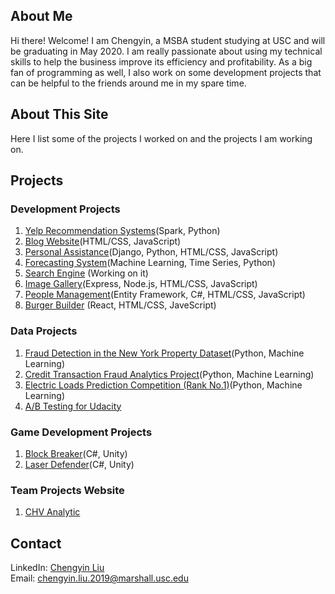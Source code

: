 <!-- Global site tag (gtag.js) - Google Analytics -->
<head>
<meta property='og:image' content='https://images.unsplash.com/photo-1504639725590-34d0984388bd?ixlib=rb-1.2.1&ixid=eyJhcHBfaWQiOjEyMDd9&auto=format&fit=crop&w=1867&q=80'/>
<script async src="https://www.googletagmanager.com/gtag/js?id=UA-158634722-1"></script>
<!-- <meta property='og:image' content='//media.example.com/ 1234567.jpg"/> -->
<script>
  window.dataLayer = window.dataLayer || [];
  function gtag(){dataLayer.push(arguments);}
  gtag('js', new Date());
  gtag('config', 'UA-158634722-1');
</script>
</head>

## About Me

Hi there! Welcome! I am Chengyin, a MSBA student studying at USC and will be graduating in May 2020. I am really passionate about using my technical skills to help the business improve its efficiency and profitability. As a big fan of programming as well, I also work on some development projects that can be helpful to the friends around me in my spare time. 

## About This Site

Here I list some of the projects I worked on and the projects I am working on.

## Projects

### Development Projects
1. [Yelp Recommendation Systems](https://github.com/lynkeib/WebProjects/tree/master/Recommendation%20System)(Spark, Python)
2. [Blog Website](https://github.com/lynkeib/WebProjects/tree/master/MyBlog/blog)(HTML/CSS, JavaScript)
3. [Personal Assistance](https://github.com/lynkeib/WeChatProjects)(Django, Python, HTML/CSS, JavaScript)
4. [Forecasting System](https://github.com/lynkeib/WebProjects/tree/master/Forecasting%20System)(Machine Learning, Time Series, Python)
5. [Search Engine](https://github.com/lynkeib/SearchEngine) (Working on it)
6. [Image Gallery](https://github.com/lynkeib/WebProjects/tree/master/WebDevelopment/Projects/Gallery)(Express, Node.js, HTML/CSS, JavaScript)
7. [People Management](https://github.com/lynkeib/People-Management)(Entity Framework, C#, HTML/CSS, JavaScript)
8. [Burger Builder](https://github.com/lynkeib/WebProjects/tree/master/React/projects/burger-basics) (React, HTML/CSS, JaveScript)

### Data Projects
1. [Fraud Detection in the New York Property Dataset](https://github.com/lynkeib/WebProjects/tree/master/NY%20Property)(Python, Machine Learning)
2. [Credit Transaction Fraud Analytics Project](https://github.com/lynkeib/WebProjects/tree/master/Credit%20Card%20Fraud%20Detection)(Python, Machine Learning)
3. [Electric Loads Prediction Competition (Rank No.1)](https://github.com/lynkeib/WebProjects/tree/master/Time%20Series%20Competition)(Python, Machine Learning)
4. [A/B Testing for Udacity](https://github.com/lynkeib/WebProjects/tree/master/AB%20Testing%20for%20Udacity%20Course)

### Game Development Projects
1. [Block Breaker](https://simmer.io/@lynkeytb/block-breaker)(C#, Unity)
2. [Laser Defender](https://simmer.io/@lynkeytb/laser-defender)(C#, Unity)

### Team Projects Website
1. [CHV Analytic ](https://www.chvanalytics.com)

## Contact

LinkedIn: [Chengyin Liu](www.linkedin.com/in/chengyinliu458)  
Email: [chengyin.liu.2019@marshall.usc.edu](chengyin.liu.2019@marshall.usc.edu)

